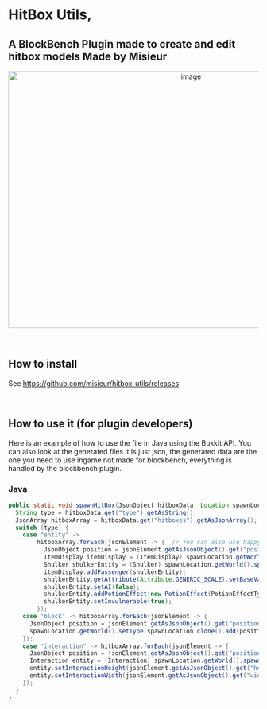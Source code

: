 # HitBox Utils,
## A BlockBench Plugin made to create and edit hitbox models Made by Misieur
<p align="center">
  <img width="720" height="516" alt="image" src="https://github.com/user-attachments/assets/cac340c4-3e3b-4640-8a3c-01e67f54bc8f" />
</p><br>

## How to install
See https://github.com/misieur/hitbox-utils/releases

<br>

## How to use it (for plugin developers)
Here is an example of how to use the file in Java using the Bukkit API. You can also look at the generated files it is just json, the generated data are the one you need to use ingame not made for blockbench, everything is handled by the blockbench plugin.

### Java

```Java
public static void spawnHitBox(JsonObject hitboxData, Location spawnLocation) {
  String type = hitboxData.get("type").getAsString();
  JsonArray hitboxArray = hitboxData.get("hitboxes").getAsJsonArray();
  switch (type) {
    case "entity" ->
        hitboxArray.forEach(jsonElement -> {  // You can also use happy ghasts here I am using shulkers riding item displays because it works on 1.21.2+ (below shulkers are not completely invisible)
          JsonObject position = jsonElement.getAsJsonObject().get("position").getAsJsonObject();
          ItemDisplay itemDisplay = (ItemDisplay) spawnLocation.getWorld().spawnEntity(spawnLocation.clone().add(position.get("x").getAsFloat(), position.get("y").getAsFloat(), position.get("z").getAsFloat()), EntityType.ITEM_DISPLAY);
          Shulker shulkerEntity = (Shulker) spawnLocation.getWorld().spawnEntity(spawnLocation.clone().add(position.get("x").getAsFloat(), position.get("y").getAsFloat(), position.get("z").getAsFloat()), EntityType.SHULKER);
          itemDisplay.addPassenger(shulkerEntity);
          shulkerEntity.getAttribute(Attribute.GENERIC_SCALE).setBaseValue(jsonElement.getAsJsonObject().get("size").getAsFloat());
          shulkerEntity.setAI(false);
          shulkerEntity.addPotionEffect(new PotionEffect(PotionEffectType.INVISIBILITY, PotionEffect.INFINITE_DURATION, 0, false, false));
          shulkerEntity.setInvulnerable(true);
        });
    case "block" -> hitboxArray.forEach(jsonElement -> {
      JsonObject position = jsonElement.getAsJsonObject().get("position").getAsJsonObject();
      spawnLocation.getWorld().setType(spawnLocation.clone().add(position.get("x").getAsFloat(), position.get("y").getAsFloat(), position.get("z").getAsFloat()), Material.BARRIER);
    });
    case "interaction" -> hitboxArray.forEach(jsonElement -> {
      JsonObject position = jsonElement.getAsJsonObject().get("position").getAsJsonObject();
      Interaction entity = (Interaction) spawnLocation.getWorld().spawnEntity(spawnLocation.clone().add(position.get("x").getAsFloat(), position.get("y").getAsFloat(), position.get("z").getAsFloat()), EntityType.INTERACTION);
      entity.setInteractionHeight(jsonElement.getAsJsonObject().get("height").getAsFloat());
      entity.setInteractionWidth(jsonElement.getAsJsonObject().get("width").getAsFloat());
    });
  }
}
```
